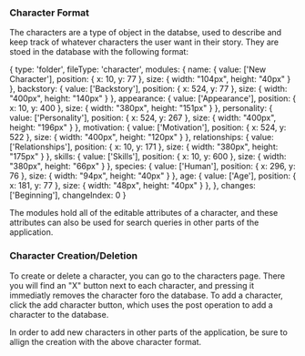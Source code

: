 ### Character Format

The characters are a type of object in the databse, used to describe and keep track of whatever
characters the user want in their story. They are stoed in the database with the following format:

{
    type: 'folder',
    fileType: 'character',
    modules: {
        name:          { value: ['New Character'],   position: { x: 10, y: 77 },   size: { width: "104px", height: "40px" } },
        backstory:     { value: ['Backstory'],       position: { x: 524, y: 77 },  size: { width: "400px", height: "140px" } },
        appearance:    { value: ['Appearance'],      position: { x: 10, y: 400 },  size: { width: "380px", height: "151px" } },
        personality:   { value: ['Personality'],     position: { x: 524, y: 267 }, size: { width: "400px", height: "196px" } },
        motivation:    { value: ['Motivation'],      position: { x: 524, y: 522 }, size: { width: "400px", height: "120px" } },
        relationships: { value: ['Relationships'],   position: { x: 10, y: 171 },  size: { width: "380px", height: "175px" } },
        skills:        { value: ['Skills'],          position: { x: 10, y: 600 },  size: { width: "380px", height: "66px" } },
        species:       { value: ['Human'],           position: { x: 296, y: 76 },  size: { width: "94px",  height: "40px" } },
        age:           { value: ['Age'],             position: { x: 181, y: 77 },  size: { width: "48px",  height: "40px" } },
    },
    changes: ['Beginning'],
    changeIndex: 0
}

The modules hold all of the editable attributes of a character, and these attributes can also be
used for search queries in other parts of the application.

### Character Creation/Deletion

To create or delete a character, you can go to the characters page. There you will find an "X" button 
next to each character, and pressing it immediatly removes the character foro the database. To add a
character, click the add character button, which uses the post operation to add a character to the 
database.

In order to add new characters in other parts of the application, be sure to allign the creation
with the above character format.

